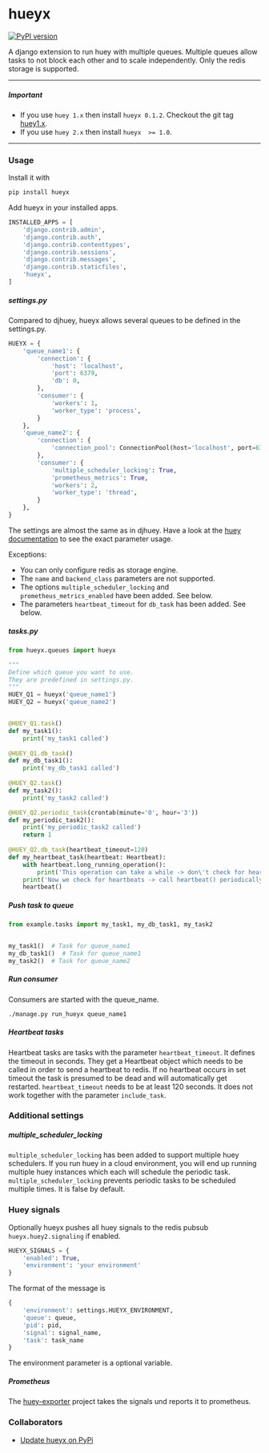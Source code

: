 # hueyx

[![PyPI version](https://badge.fury.io/py/hueyx.svg)](https://badge.fury.io/py/hueyx)

A django extension to run huey with multiple queues.
Multiple queues allow tasks to not block each other and to scale independently.
Only the redis storage is supported.

---
##### Important

- If you use `huey 1.x` then install `hueyx 0.1.2`. Checkout the git tag [huey1.x](https://github.com/APGSGA/hueyx/tree/huey1.x).
- If you use `huey 2.x` then install `hueyx  >= 1.0`.

---

### Usage

Install it with
```bash
pip install hueyx
```

Add hueyx in your installed apps.

```python
INSTALLED_APPS = [
    'django.contrib.admin',
    'django.contrib.auth',
    'django.contrib.contenttypes',
    'django.contrib.sessions',
    'django.contrib.messages',
    'django.contrib.staticfiles',
    'hueyx',
]
```



##### settings.py

Compared to djhuey, hueyx allows several queues to be defined in the settings.py. 

```python
HUEYX = {
    'queue_name1': {
        'connection': {
            'host': 'localhost',
            'port': 6379,
            'db': 0,
        },
        'consumer': {
            'workers': 1,
            'worker_type': 'process',
        }
    },
    'queue_name2': {
        'connection': {
            'connection_pool': ConnectionPool(host='localhost', port=6379, db=1)
        },
        'consumer': {
            'multiple_scheduler_locking': True,
            'prometheus_metrics': True,
            'workers': 2,
            'worker_type': 'thread',
        }
    },
}
```

The settings are almost the same as in djhuey.
Have a look at the [huey documentation](https://huey.readthedocs.io/en/latest/contrib.html#setting-things-up) 
to see the exact parameter usage.

Exceptions:
- You can only configure redis as storage engine.
- The `name` and `backend_class` parameters are not supported.
- The options `multiple_scheduler_locking` and `prometheus_metrics_enabled` have been added. See below.
- The parameters `heartbeat_timeout` for `db_task` has been added. See below.

##### tasks.py

```python
from hueyx.queues import hueyx

"""
Define which queue you want to use.
They are predefined in settings.py.
"""
HUEY_Q1 = hueyx('queue_name1')
HUEY_Q2 = hueyx('queue_name2')


@HUEY_Q1.task()
def my_task1():
    print('my_task1 called')
    
@HUEY_Q1.db_task()
def my_db_task1():
    print('my_db_task1 called')
    
@HUEY_Q2.task()
def my_task2():
    print('my_task2 called')

@HUEY_Q2.periodic_task(crontab(minute='0', hour='3'))
def my_periodic_task2():
    print('my_periodic_task2 called')
    return 1
    
@HUEY_Q2.db_task(heartbeat_timeout=120)
def my_heartbeat_task(heartbeat: Heartbeat):
    with heartbeat.long_running_operation():
        print('This operation can take a while -> don\'t check for heartbeats')
    print('Now we check for heartbeats -> call heartbeat() periodically')
    heartbeat()
```

##### Push task to queue
```python
from example.tasks import my_task1, my_db_task1, my_task2


my_task1()  # Task for queue_name1
my_db_task1()  # Task for queue_name1
my_task2()  # Task for queue_name2
```

##### Run consumer
Consumers are started with the queue_name.
```bash
./manage.py run_hueyx queue_name1
```

##### Heartbeat tasks
Heartbeat tasks are tasks with the parameter `heartbeat_timeout`. It defines the timeout in seconds. 
They get a Heartbeat object which needs to be called in order to send a heartbeat to redis. 
If no heartbeat occurs in set timeout the task is presumed to be dead and will automatically get restarted. 
`heartbeat_timeout` needs to be at least 120 seconds. It does not work together with the parameter `include_task`.

### Additional settings

##### multiple_scheduler_locking
`multiple_scheduler_locking` has been added to support multiple huey schedulers.
If you run huey in a cloud environment, you will end up running multiple huey instances which each will
schedule the periodic task.
`multiple_scheduler_locking` prevents periodic tasks to be scheduled multiple times. It is false by default.


### Huey signals

Optionally hueyx pushes all huey signals to the redis pubsub `hueyx.huey2.signaling` if enabled.
```python
HUEYX_SIGNALS = {
    'enabled': True,
    'environment': 'your environment'
}
```

The format of the message is
```python
{
    'environment': settings.HUEYX_ENVIRONMENT,
    'queue': queue,
    'pid': pid,
    'signal': signal_name,
    'task': task_name
}
``` 
The environment parameter is a optional variable.


##### Prometheus
The [huey-exporter](https://github.com/APGSGA/huey-exporter) project takes the signals und reports it to prometheus.


### Collaborators

- [Update hueyx on PyPi](documentation/update_version.md)